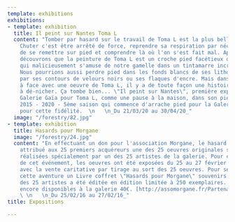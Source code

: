 ```yaml
---
template: exhibitions
exhibitions:
- template: exhibition
  title: Il peint sur Nantes Toma L
  content: "Tomber par hasard sur le travail de Toma L est la plus belle des chutes!
    Chuter c'est être arrêté de force, reprendre sa respiration par nécessité avant
    de se remettre sur pied et comprendre là où l'on s'est fait mal. Après coup, nous
    découvrons que la peinture de Toma L est un croche pied facétieux du bonhomme
    qui malicieusement s'amuse de notre gamelle dans un tintamarre incroyable de couleurs.
    Nous pourrions aussi perdre pied dans les fonds blancs de ses lithos maculées
    par ses contours de velours noirs ou ses flaques d'encre. Mais dans chaque face
    à face avec une oeuvre de Toma L, il y a de toute façon une histoire à tiroir
    à dé-nicher. Ça tombe bien... \"Il peint sur Nantes\", première exposition à la
    Galerie Gaïa pour Toma L, comme une pause à la maison, dans son pied à terre.
    2015 - 2020 - 5ème saison qui commence d'arrache pied pour la Galerie Gaïa. Merci
    pour cette fidélité.  \n   \n_Du 21/03/20 au 30/04/20_"
  image: "/forestry/82.jpg"
- template: exhibition
  title: Hasards pour Morgane
  image: "/forestry/24.jpg"
  content: "En effectuant un don pour l'association Morgane, le hasard du tirage a
    attribué aux 25 premiers acquéreurs une des 25 oeuvres originales sur papier,
    réalisées spécialement par un des 25 artistes de la galerie. Pour comprendre l'histoire
    de cet événement, les oeuvres ont été exposées du 25 au 27 février avant dispersion,
    avec la vente caritative par tirage au sort des 25 oeuvres. Pour se souvenir de
    cette aventure un Livre coffret \"Hasards pour Morgane\" souvenirs des 25 oeuvres
    des 25 artistes a été éditée en édition limitée à 250 exemplaires. Exemplaires
    encore disponibles à la galerie 40€. [http://assomorgane.fr/Partenariat-avec-GAIA.html](http://assomorgane.fr/Partenariat-avec-GAIA.html)
    \ \n   \n_Du 25/02/16 au 27/02/16_"
title: Expositions

---
```

